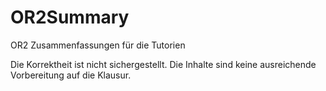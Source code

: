 # OR2Summary
OR2 Zusammenfassungen für die Tutorien

Die Korrektheit ist nicht sichergestellt.
Die Inhalte sind keine ausreichende Vorbereitung auf die Klausur.
